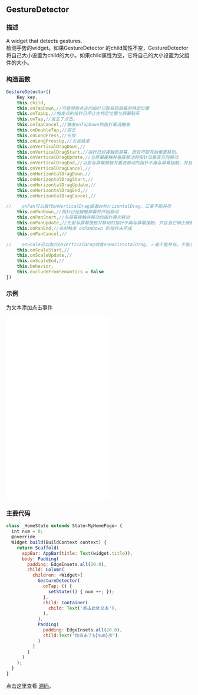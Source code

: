 ## GestureDetector

### 描述
A widget that detects gestures.  
检测手势的widget。如果GestureDetector 的child属性不空，GestureDetector将自己大小设置为child的大小。如果child属性为空，它将自己的大小设置为父组件的大小。

### 构造函数
```javascript
GestureDetector({
    Key key,
    this.child,
    this.onTapDown,//可能导致点击的指针已联系到屏幕的特定位置
    this.onTapUp,//触发点的指针已停止在特定位置与屏幕联系
    this.onTap,//发生了点击。
    this.onTapCancel,//触发onTapDown的指针取消触发
    this.onDoubleTap,//双击
    this.onLongPress,//长按
    this.onLongPressUp,//长按结束
    this.onVerticalDragDown,//
    this.onVerticalDragStart,//指针已经接触到屏幕，而且可能开始垂直移动。
    this.onVerticalDragUpdate,//与屏幕接触并垂直移动的指针沿垂直方向移动
    this.onVerticalDragEnd,//以前与屏幕接触并垂直移动的指针不再与屏幕接触，并且当其停止接触屏幕时以特定速度移动。
    this.onVerticalDragCancel,//
    this.onHorizontalDragDown,//
    this.onHorizontalDragStart,//
    this.onHorizontalDragUpdate,//
    this.onHorizontalDragEnd,//
    this.onHorizontalDragCancel,//

//    onPan可以取代onVerticalDrag或者onHorizontalDrag，三者不能并存
    this.onPanDown,//指针已经接触屏幕并开始移动
    this.onPanStart,//与屏幕接触并移动的指针再次移动
    this.onPanUpdate,//先前与屏幕接触并移动的指针不再与屏幕接触，并且当它停止接触屏幕时以特定速度移动
    this.onPanEnd,//先前触发 onPanDown 的指针未完成
    this.onPanCancel,//

//    onScale可以取代onVerticalDrag或者onHorizontalDrag，三者不能并存，不能与onPan并存
    this.onScaleStart,//
    this.onScaleUpdate,//
    this.onScaleEnd,//
    this.behavior,
    this.excludeFromSemantics = false
})
```


### 示例  
为文本添加点击事件
<iframe src="./web/index.html" width="280px" height="500px" frameborder="0" scrolling="no"></iframe>

### 主要代码
```javascript
class _HomeState extends State<MyHomePage> {
  int num = 0;
  @override
  Widget build(BuildContext context) {
    return Scaffold(
      appBar: AppBar(title: Text(widget.title)),
      body: Padding(
        padding: EdgeInsets.all(20.0),
        child: Column(
          children: <Widget>[
            GestureDetector(
              onTap: () {
                setState(() { num ++; });
              },
              child: Container(
                child: Text('点击此处文本'),
              ),
            ),
            Padding(
              padding: EdgeInsets.all(20.0),
              child:Text('你点击了${num}次')
            )
          ]
        )
      )
    );
  }
}
```

点击这里查看 [源码](./web/main.dart)。

